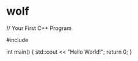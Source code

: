 # wolf
// Your First C++ Program

#include <iostream>

int main() {
    std::cout << "Hello World!";
    return 0;
}
